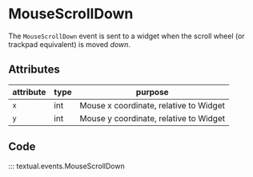 # MouseScrollDown

The `MouseScrollDown` event is sent to a widget when the scroll wheel (or trackpad equivalent) is moved _down_.

## Attributes

| attribute | type | purpose                                |
|-----------|------|----------------------------------------|
| `x`       | int  | Mouse x coordinate, relative to Widget |
| `y`       | int  | Mouse y coordinate, relative to Widget |

## Code

::: textual.events.MouseScrollDown
